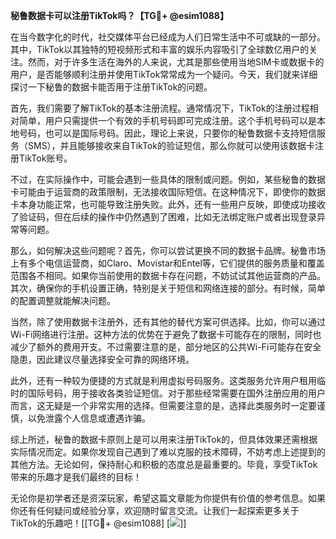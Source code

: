 **秘鲁数据卡可以注册TikTok吗？【TG💪+ @esim1088】**

在当今数字化的时代，社交媒体平台已经成为人们日常生活中不可或缺的一部分。其中，TikTok以其独特的短视频形式和丰富的娱乐内容吸引了全球数亿用户的关注。然而，对于许多生活在海外的人来说，尤其是那些使用当地SIM卡或数据卡的用户，是否能够顺利注册并使用TikTok常常成为一个疑问。今天，我们就来详细探讨一下秘鲁的数据卡能否用于注册TikTok的问题。

首先，我们需要了解TikTok的基本注册流程。通常情况下，TikTok的注册过程相对简单，用户只需提供一个有效的手机号码即可完成注册。这个手机号码可以是本地号码，也可以是国际号码。因此，理论上来说，只要你的秘鲁数据卡支持短信服务（SMS），并且能够接收来自TikTok的验证短信，那么你就可以使用该数据卡注册TikTok账号。

不过，在实际操作中，可能会遇到一些具体的限制或问题。例如，某些秘鲁的数据卡可能由于运营商的政策限制，无法接收国际短信。在这种情况下，即使你的数据卡本身功能正常，也可能导致注册失败。此外，还有一些用户反映，即使成功接收了验证码，但在后续的操作中仍然遇到了困难，比如无法绑定账户或者出现登录异常等问题。

那么，如何解决这些问题呢？首先，你可以尝试更换不同的数据卡品牌。秘鲁市场上有多个电信运营商，如Claro、Movistar和Entel等，它们提供的服务质量和覆盖范围各不相同。如果你当前使用的数据卡存在问题，不妨试试其他运营商的产品。其次，确保你的手机设置正确，特别是关于短信和网络连接的部分。有时候，简单的配置调整就能解决问题。

当然，除了使用数据卡注册外，还有其他的替代方案可供选择。比如，你可以通过Wi-Fi网络进行注册。这种方法的优势在于避免了数据卡可能存在的限制，同时也减少了额外的费用开支。不过需要注意的是，部分地区的公共Wi-Fi可能存在安全隐患，因此建议尽量选择安全可靠的网络环境。

此外，还有一种较为便捷的方式就是利用虚拟号码服务。这类服务允许用户租用临时的国际号码，用于接收各类验证短信。对于那些经常需要在国外注册应用的用户而言，这无疑是一个非常实用的选择。但需要注意的是，选择此类服务时一定要谨慎，以免泄露个人信息或遭遇诈骗。

综上所述，秘鲁的数据卡原则上是可以用来注册TikTok的，但具体效果还需根据实际情况而定。如果你发现自己遇到了难以克服的技术障碍，不妨考虑上述提到的其他方法。无论如何，保持耐心和积极的态度总是最重要的。毕竟，享受TikTok带来的乐趣才是我们最终的目标！

无论你是初学者还是资深玩家，希望这篇文章能为你提供有价值的参考信息。如果你还有任何疑问或经验分享，欢迎随时留言交流。让我们一起探索更多关于TikTok的乐趣吧！[[TG💪+ @esim1088] [![](https://i.postimg.cc/4NQfJmqS/Snipaste-2025-05-13-00-14-12.png)]]